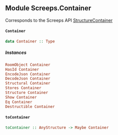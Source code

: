 ## Module Screeps.Container

Corresponds to the Screeps API [StructureContainer](http://support.screeps.com/hc/en-us/articles/208435885-StructureContainer)

#### `Container`

``` purescript
data Container :: Type
```

##### Instances
``` purescript
RoomObject Container
HasId Container
EncodeJson Container
DecodeJson Container
Structural Container
Stores Container
Structure Container
Show Container
Eq Container
Destructible Container
```

#### `toContainer`

``` purescript
toContainer :: AnyStructure -> Maybe Container
```


